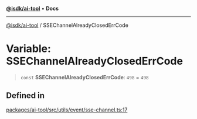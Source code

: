 [**@isdk/ai-tool**](../README.md) • **Docs**

***

[@isdk/ai-tool](../globals.md) / SSEChannelAlreadyClosedErrCode

# Variable: SSEChannelAlreadyClosedErrCode

> `const` **SSEChannelAlreadyClosedErrCode**: `498` = `498`

## Defined in

[packages/ai-tool/src/utils/event/sse-channel.ts:17](https://github.com/isdk/ai-tool.js/blob/5f9f0083c734722103ff5468e424b48c212a55f0/src/utils/event/sse-channel.ts#L17)
